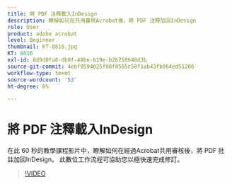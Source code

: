 ```yaml
---
title: 將 PDF 注釋載入InDesign
description: 瞭解如何在共用審核Acrobat後，將 PDF 注釋加回InDesign
role: User
product: adobe acrobat
level: Beginner
thumbnail: KT-8816.jpg
KT: 8816
exl-id: 8d9d0fa8-db0f-48be-b19e-b2b758648d3b
source-git-commit: 4ebf9594025f98f0505c58f1ab43fb864ed51206
workflow-type: tm+mt
source-wordcount: '53'
ht-degree: 0%

---
```


# 將 PDF 注釋載入InDesign

在此 60 秒的教學課程影片中，瞭解如何在經過Acrobat共用審核後，將 PDF 批註加回InDesign。 此數位工作流程可協助您以極快速完成修訂。

>[!VIDEO](https://video.tv.adobe.com/v/336907?quality=12&learn=on&hidetitle=true)
